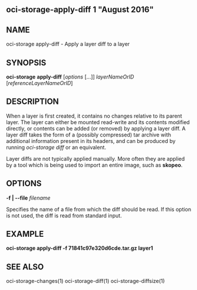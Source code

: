 ## oci-storage-apply-diff 1 "August 2016"

## NAME
oci-storage apply-diff - Apply a layer diff to a layer

## SYNOPSIS
**oci-storage** **apply-diff** [*options* [...]] *layerNameOrID* [*referenceLayerNameOrID*]

## DESCRIPTION
When a layer is first created, it contains no changes relative to its parent
layer.  The layer can either be mounted read-write and its contents modified
directly, or contents can be added (or removed) by applying a layer diff.  A
layer diff takes the form of a (possibly compressed) tar archive with
additional information present in its headers, and can be produced by running
*oci-storage diff* or an equivalent.

Layer diffs are not typically applied manually.  More often they are applied by
a tool which is being used to import an entire image, such as **skopeo**.

## OPTIONS
**-f | --file** *filename*

Specifies the name of a file from which the diff should be read.  If this
option is not used, the diff is read from standard input.

## EXAMPLE
**oci-storage apply-diff -f 71841c97e320d6cde.tar.gz layer1**

## SEE ALSO
oci-storage-changes(1)
oci-storage-diff(1)
oci-storage-diffsize(1)
